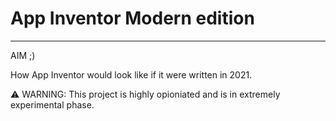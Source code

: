 # App Inventor Modern edition
---
AIM ;)

How App Inventor would look like if it were written in 2021.

⚠ WARNING: This project is highly opioniated and is in extremely experimental phase.
